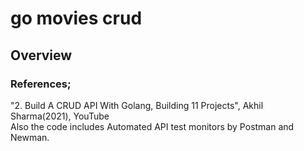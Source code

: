 # go movies crud

## Overview

### References;
"2. Build A CRUD API With Golang, Building 11 Projects", Akhil Sharma(2021), YouTube\
 Also the code includes Automated API test monitors by Postman and Newman.
